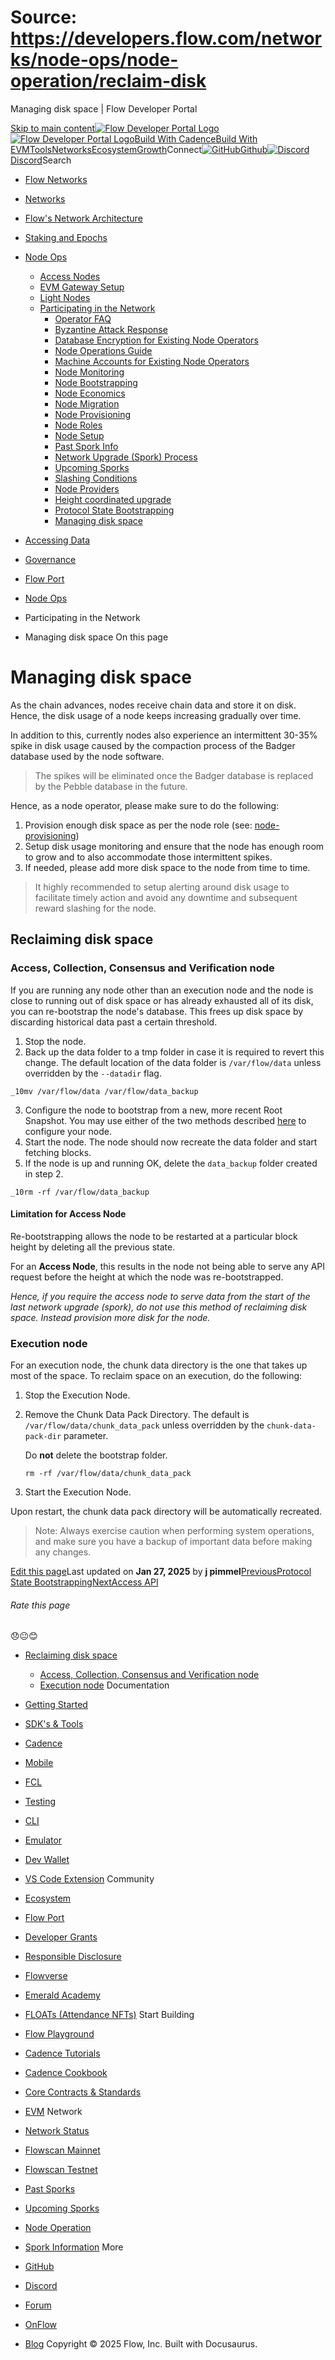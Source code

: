 # Source: https://developers.flow.com/networks/node-ops/node-operation/reclaim-disk




Managing disk space | Flow Developer Portal





[Skip to main content](#__docusaurus_skipToContent_fallback)[![Flow Developer Portal Logo](/img/flow-docs-logo-dark.png)![Flow Developer Portal Logo](/img/flow-docs-logo-light.png)](/)[Build With Cadence](/build/flow)[Build With EVM](/evm/about)[Tools](/tools/flow-cli)[Networks](/networks/flow-networks)[Ecosystem](/ecosystem)[Growth](/growth)Connect[![GitHub]()Github](https://github.com/onflow)[![Discord]()Discord](https://discord.gg/flow)Search

* [Flow Networks](/networks/flow-networks)
* [Networks](/networks)
* [Flow's Network Architecture](/networks/network-architecture)
* [Staking and Epochs](/networks/staking)
* [Node Ops](/networks/node-ops)
  + [Access Nodes](/networks/node-ops/access-nodes/access-node-setup)
  + [EVM Gateway Setup](/networks/node-ops/evm-gateway/evm-gateway-setup)
  + [Light Nodes](/networks/node-ops/light-nodes/observer-node)
  + [Participating in the Network](/networks/node-ops/node-operation/faq)
    - [Operator FAQ](/networks/node-ops/node-operation/faq)
    - [Byzantine Attack Response](/networks/node-ops/node-operation/byzantine-node-attack-response)
    - [Database Encryption for Existing Node Operators](/networks/node-ops/node-operation/db-encryption-existing-operator)
    - [Node Operations Guide](/networks/node-ops/node-operation/guides/genesis-bootstrap)
    - [Machine Accounts for Existing Node Operators](/networks/node-ops/node-operation/machine-existing-operator)
    - [Node Monitoring](/networks/node-ops/node-operation/monitoring-nodes)
    - [Node Bootstrapping](/networks/node-ops/node-operation/node-bootstrap)
    - [Node Economics](/networks/node-ops/node-operation/node-economics)
    - [Node Migration](/networks/node-ops/node-operation/node-migration)
    - [Node Provisioning](/networks/node-ops/node-operation/node-provisioning)
    - [Node Roles](/networks/node-ops/node-operation/node-roles)
    - [Node Setup](/networks/node-ops/node-operation/node-setup)
    - [Past Spork Info](/networks/node-ops/node-operation/past-sporks)
    - [Network Upgrade (Spork) Process](/networks/node-ops/node-operation/spork)
    - [Upcoming Sporks](/networks/node-ops/node-operation/upcoming-sporks)
    - [Slashing Conditions](/networks/node-ops/node-operation/slashing)
    - [Node Providers](/networks/node-ops/node-operation/node-providers)
    - [Height coordinated upgrade](/networks/node-ops/node-operation/hcu)
    - [Protocol State Bootstrapping](/networks/node-ops/node-operation/protocol-state-bootstrap)
    - [Managing disk space](/networks/node-ops/node-operation/reclaim-disk)
* [Accessing Data](/networks/access-onchain-data)
* [Governance](/networks/governance)
* [Flow Port](/networks/flow-port)


* [Node Ops](/networks/node-ops)
* Participating in the Network
* Managing disk space
On this page
# Managing disk space

As the chain advances, nodes receive chain data and store it on disk.
Hence, the disk usage of a node keeps increasing gradually over time.

In addition to this, currently nodes also experience an intermittent 30-35% spike in disk usage caused by the compaction process of the Badger database used by the node software.

> The spikes will be eliminated once the Badger database is replaced by the Pebble database in the future.

Hence, as a node operator, please make sure to do the following:

1. Provision enough disk space as per the node role (see: [node-provisioning](/networks/node-ops/node-operation/node-provisioning))
2. Setup disk usage monitoring and ensure that the node has enough room to grow and to also accommodate those intermittent spikes.
3. If needed, please add more disk space to the node from time to time.

> It highly recommended to setup alerting around disk usage to facilitate timely action and avoid any downtime and subsequent reward slashing for the node.

## Reclaiming disk space[​](#reclaiming-disk-space "Direct link to Reclaiming disk space")

### Access, Collection, Consensus and Verification node[​](#access-collection-consensus-and-verification-node "Direct link to Access, Collection, Consensus and Verification node")

If you are running any node other than an execution node and the node is close to running out of disk space or has already exhausted all of its disk, you can re-bootstrap the node's database. This frees up disk space by discarding historical data past a certain threshold.

1. Stop the node.
2. Back up the data folder to a tmp folder in case it is required to revert this change. The default location of the data folder is `/var/flow/data` unless overridden by the `--datadir` flag.

 `_10mv /var/flow/data /var/flow/data_backup`

3. Configure the node to bootstrap from a new, more recent Root Snapshot. You may use either of the two methods described [here](/networks/node-ops/node-operation/protocol-state-bootstrap) to configure your node.
4. Start the node. The node should now recreate the data folder and start fetching blocks.
5. If the node is up and running OK, delete the `data_backup` folder created in step 2.

 `_10rm -rf /var/flow/data_backup`
#### Limitation for Access Node[​](#limitation-for-access-node "Direct link to Limitation for Access Node")

Re-bootstrapping allows the node to be restarted at a particular block height by deleting all the previous state.

For an **Access Node**, this results in the node not being able to serve any API request before the height at which the node was re-bootstrapped.

*Hence, if you require the access node to serve data from the start of the last network upgrade (spork), do not use this method of reclaiming disk space. Instead provision more disk for the node.*

### Execution node[​](#execution-node "Direct link to Execution node")

For an execution node, the chunk data directory is the one that takes up most of the space. To reclaim space on an execution, do the following:

1. Stop the Execution Node.
2. Remove the Chunk Data Pack Directory. The default is `/var/flow/data/chunk_data_pack` unless overridden by the `chunk-data-pack-dir` parameter.
   
   Do **not** delete the bootstrap folder.
   
    `rm -rf /var/flow/data/chunk_data_pack`
3. Start the Execution Node.

Upon restart, the chunk data pack directory will be automatically recreated.

> Note: Always exercise caution when performing system operations, and make sure you have a backup of important data before making any changes.

[Edit this page](https://github.com/onflow/docs/tree/main/docs/networks/node-ops/node-operation/reclaim-disk.md)Last updated on **Jan 27, 2025** by **j pimmel**[PreviousProtocol State Bootstrapping](/networks/node-ops/node-operation/protocol-state-bootstrap)[NextAccess API](/networks/access-onchain-data)
###### Rate this page

😞😐😊

* [Reclaiming disk space](#reclaiming-disk-space)
  + [Access, Collection, Consensus and Verification node](#access-collection-consensus-and-verification-node)
  + [Execution node](#execution-node)
Documentation

* [Getting Started](/build/getting-started/contract-interaction)
* [SDK's & Tools](/tools)
* [Cadence](https://cadence-lang.org/docs/)
* [Mobile](/build/guides/mobile/overview)
* [FCL](/tools/clients/fcl-js)
* [Testing](/build/smart-contracts/testing)
* [CLI](/tools/flow-cli)
* [Emulator](/tools/emulator)
* [Dev Wallet](https://github.com/onflow/fcl-dev-wallet)
* [VS Code Extension](/tools/vscode-extension)
Community

* [Ecosystem](/ecosystem)
* [Flow Port](https://port.onflow.org/)
* [Developer Grants](https://github.com/onflow/developer-grants)
* [Responsible Disclosure](https://flow.com/flow-responsible-disclosure)
* [Flowverse](https://www.flowverse.co/)
* [Emerald Academy](https://academy.ecdao.org/)
* [FLOATs (Attendance NFTs)](https://floats.city/)
Start Building

* [Flow Playground](https://play.flow.com/)
* [Cadence Tutorials](https://cadence-lang.org/docs/tutorial/first-steps)
* [Cadence Cookbook](https://open-cadence.onflow.org)
* [Core Contracts & Standards](/build/core-contracts)
* [EVM](/evm/about)
Network

* [Network Status](https://status.onflow.org/)
* [Flowscan Mainnet](https://flowdscan.io/)
* [Flowscan Testnet](https://testnet.flowscan.io/)
* [Past Sporks](/networks/node-ops/node-operation/past-sporks)
* [Upcoming Sporks](/networks/node-ops/node-operation/upcoming-sporks)
* [Node Operation](/networks/node-ops)
* [Spork Information](/networks/node-ops/node-operation/spork)
More

* [GitHub](https://github.com/onflow)
* [Discord](https://discord.gg/flow)
* [Forum](https://forum.onflow.org/)
* [OnFlow](https://onflow.org/)
* [Blog](https://flow.com/blog)
Copyright © 2025 Flow, Inc. Built with Docusaurus.

